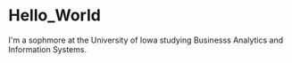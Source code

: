 # Hello_World
I'm a sophmore at the University of Iowa studying Businesss Analytics and Information Systems.  
